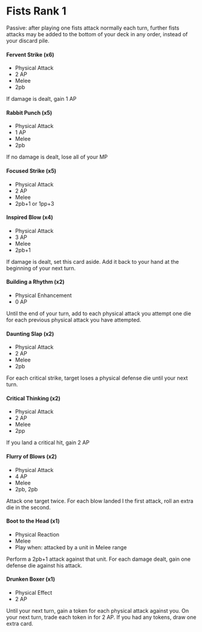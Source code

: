 # Fists Rank 1

Passive: after playing one fists attack normally each turn, further fists attacks may be added to the bottom of your deck in any order, instead of your discard pile.

#### Fervent Strike (x6)

- Physical Attack
- 2 AP
- Melee
- 2pb

If damage is dealt, gain 1 AP

#### Rabbit Punch (x5)

- Physical Attack
- 1 AP
- Melee
- 2pb

If no damage is dealt, lose all of your MP

#### Focused Strike (x5)

- Physical Attack
- 2 AP
- Melee
- 2pb+1 or 1pp+3

#### Inspired Blow (x4)

- Physical Attack
- 3 AP
- Melee
- 2pb+1

If damage is dealt, set this card aside.
Add it back to your hand at the beginning of your next turn.

#### Building a Rhythm (x2)

- Physical Enhancement
- 0 AP

Until the end of your turn, add to each physical attack you attempt
one die for each previous physical attack you have attempted.

#### Daunting Slap (x2)

- Physical Attack
- 2 AP
- Melee
- 2pb

For each critical strike, target loses a physical defense die until your next turn.

#### Critical Thinking (x2)

- Physical Attack
- 2 AP
- Melee
- 2pp

If you land a critical hit, gain 2 AP

#### Flurry of Blows (x2)

- Physical Attack
- 4 AP
- Melee
- 2pb, 2pb

Attack one target twice. For each blow landed I the first attack, roll an
extra die in the second.

#### Boot to the Head (x1)

- Physical Reaction
- Melee
- Play when: attacked by a unit in Melee range

Perform a 2pb+1 attack against that unit. For each damage dealt, gain one
defense die against his attack.

#### Drunken Boxer (x1)

- Physical Effect
- 2 AP

Until your next turn, gain a token for each physical attack against you.
On your next turn, trade each token in for 2 AP.
If you had any tokens, draw one extra card.
